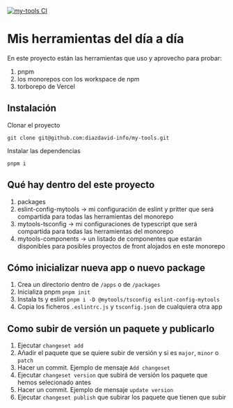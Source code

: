[![my-tools CI](https://github.com/diazdavid-info/my-tools/actions/workflows/github-actions.yml/badge.svg)](https://github.com/diazdavid-info/my-tools/actions/workflows/github-actions.yml)

# Mis herramientas del día a día

En este proyecto están las herramientas que uso y aprovecho para probar:

1. pnpm
2. los monorepos con los workspace de npm
3. torborepo de Vercel

## Instalación

Clonar el proyecto

```
git clone git@github.com:diazdavid-info/my-tools.git
```

Instalar las dependencias

```
pnpm i
```

## Qué hay dentro del este proyecto

1. packages
  1. eslint-config-mytools -> mi configuración de eslint y pritter que será compartida para todas las herramientas del
     monorepo
  2. mytools-tsconfig -> mi configuraciones de typescript que será compartida para todas las herramientas del monorepo
  3. mytools-components -> un listado de componentes que estarán disponibles para posibles proyectos de front alojados
     en este monorepo

## Cómo inicializar nueva app o nuevo package

1. Crea un directorio dentro de `/apps` o de `/packages`
2. Inicializa pnpm `pnpm init`
3. Instala ts y eslint `pnpm i -D @mytools/tsconfig eslint-config-mytools`
4. Copia los ficheros `.eslintrc.js` y `tsconfig.json` de cualquiera otra app

## Como subir de versión un paquete y publicarlo

1. Ejecutar `changeset add`
2. Añadir el paquete que se quiere subir de versión y si es `major`, `minor` o `patch`
3. Hacer un commit. Ejemplo de mensaje `Add changeset`
4. Ejecutar `changeset version` que subirá de versión los paquete que hemos selecionado antes
5. Hacer un commit. Ejemplo de mensaje `update version`
6. Ejecutar `changeset publish` que subirar los paquete que tienen que subir
